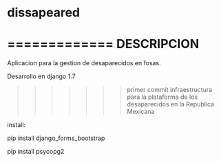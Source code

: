 # dissapeared

=============
 DESCRIPCION
=============

Aplicacion para la gestion de desaparecidos en fosas.

Desarrollo en django 1.7
>>>>>>> primer commit infraestructura para la plataforma de los desaparecidos en la Republica Mexicana



install:

pip install django_forms_bootstrap

pip install psycopg2
